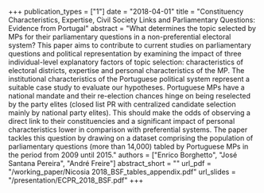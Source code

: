 +++
publication_types = ["1"]
date = "2018-04-01"
title = "Constituency Characteristics, Expertise, Civil Society Links and Parliamentary Questions: Evidence from Portugal"
abstract = "What determines the topic selected by MPs for their parliamentary questions in a non-preferential electoral system? This paper aims to contribute to current studies on parliamentary questions and political representation by examining the impact of three individual-level explanatory factors of topic selection: characteristics of electoral districts, expertise and personal characteristics of the MP. The institutional characteristics of the Portuguese political system represent a suitable case study to evaluate our hypotheses. Portuguese MPs have a national mandate and their re-election chances hinge on being reselected by the party elites (closed list PR with centralized candidate selection mainly by national party elites). This should make the odds of observing a direct link to their constituencies and a significant impact of personal characteristics lower in comparison with preferential systems. The paper tackles this question by drawing on a dataset comprising the population of parliamentary questions (more than 14,000) tabled by Portuguese MPs in the period from 2009 until 2015."
authors = ["Enrico Borghetto", "José Santana Pereira", "André Freire"]
abstract_short = ""
url_pdf = "/working_paper/Nicosia 2018_BSF_tables_appendix.pdf"
url_slides = "/presentation/ECPR_2018_BSF.pdf"
+++
